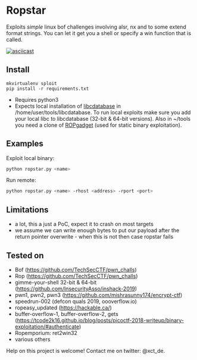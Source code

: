 # Ropstar

Exploits *simple* linux bof challenges involving alsr, nx and to some extend format strings. You can let it get you a shell or specify a win function that is called.

[![asciicast](https://asciinema.org/a/4i9lnxaPirZ6LXygmd1cRQOzT.png)](https://asciinema.org/a/4i9lnxaPirZ6LXygmd1cRQOzT)

## Install

```
mkvirtualenv sploit
pip install -r requirements.txt
```

* Requires python3
* Expects local installation of [libcdatabase](https://github.com/niklasb/libc-database) in /home/user/tools/libcdatabase. To run local exploits make sure you add your local libc to libcdatabase (32-bit & 64-bit versions). Also in \~/tools you need a clone of [ROPgadget](https://github.com/JonathanSalwan/ROPgadget.git) (used for static binary exploitation).


## Examples

Exploit local binary:
```bash
python ropstar.py <name>
```

Run remote:
```bash
python ropstar.py <name> -rhost <address> -rport <port>
```

## Limitations

* a lot, this a just a PoC, expect it to crash on most targets
* we assume we can write enough bytes to put our payload after the return pointer overwrite - when this is not then case ropstar fails

## Tested on

* Bof (https://github.com/TechSecCTF/pwn_challs)
* Rop (https://github.com/TechSecCTF/pwn_challs)
* gimme-your-shell 32-bit & 64-bit (https://github.com/InsecurityAsso/inshack-2019)
* pwn1, pwn2, pwn3 (https://github.com/mishrasunny174/encrypt-ctf)
* speedrun-002 (defcon quals 2019, oooverflow.io)
* ropeasy_updated (https://hackable.ca/)
* buffer-overflow-1, buffer-overflow-2, gets (https://tcode2k16.github.io/blog/posts/picoctf-2018-writeup/binary-exploitation/#authenticate)
* Ropemporium: ret2win32
* various others

Help on this project is welcome! Contact me on twitter: @xct_de.